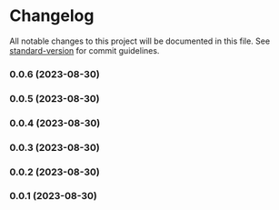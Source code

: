 # Changelog

All notable changes to this project will be documented in this file. See [standard-version](https://github.com/conventional-changelog/standard-version) for commit guidelines.

### 0.0.6 (2023-08-30)

### 0.0.5 (2023-08-30)

### 0.0.4 (2023-08-30)

### 0.0.3 (2023-08-30)

### 0.0.2 (2023-08-30)

### 0.0.1 (2023-08-30)
